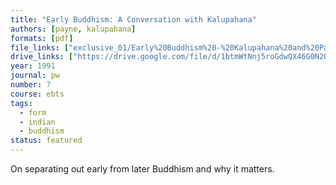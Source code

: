 ```yaml
---
title: "Early Buddhism: A Conversation with Kalupahana"
authors: [payne, kalupahana]
formats: [pdf]
file_links: ["exclusive_01/Early%20Buddhism%20-%20Kalupahana%20and%20Payne.pdf"]
drive_links: ["https://drive.google.com/file/d/1btmWtNnj5roGdwQX46G0N2QQkWt2fnUt/view?usp=drivesdk"]
year: 1991
journal: pw
number: 7
course: ebts
tags:
  - form
  - indian
  - buddhism
status: featured
---
```


On separating out early from later Buddhism and why it matters.

